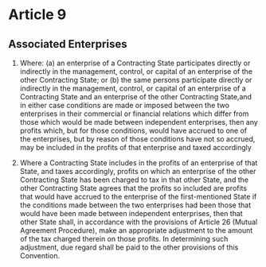 # Article 9
## Associated Enterprises

1. Where:
  (a) an enterprise of a Contracting State participates directly or indirectly in the
  management, control, or capital of an enterprise of the other Contracting State; or
  (b) the same persons participate directly or indirectly in the management, control,
  or capital of an enterprise of a Contracting State and an enterprise of the other
  Contracting State,and in either case conditions are made or imposed between the two
  enterprises in their commercial or financial relations which differ from those which
  would be made between independent enterprises, then any profits which, but for those
  conditions, would have accrued to one of the enterprises, but by reason of those
  conditions have not so accrued, may be included in the profits of that enterprise and
  taxed accordingly

2. Where a Contracting State includes in the profits of an enterprise of that State, and taxes
accordingly, profits on which an enterprise of the other Contracting State has been charged to tax
in that other State, and the other Contracting State agrees that the profits so included are profits
that would have accrued to the enterprise of the first-mentioned State if the conditions made
between the two enterprises had been those that would have been made between independent
enterprises, then that other State shall, in accordance with the provisions of Article 26 (Mutual
Agreement Procedure), make an appropriate adjustment to the amount of the tax charged therein
on those profits. In determining such adjustment, due regard shall be paid to the other provisions
of this Convention.
